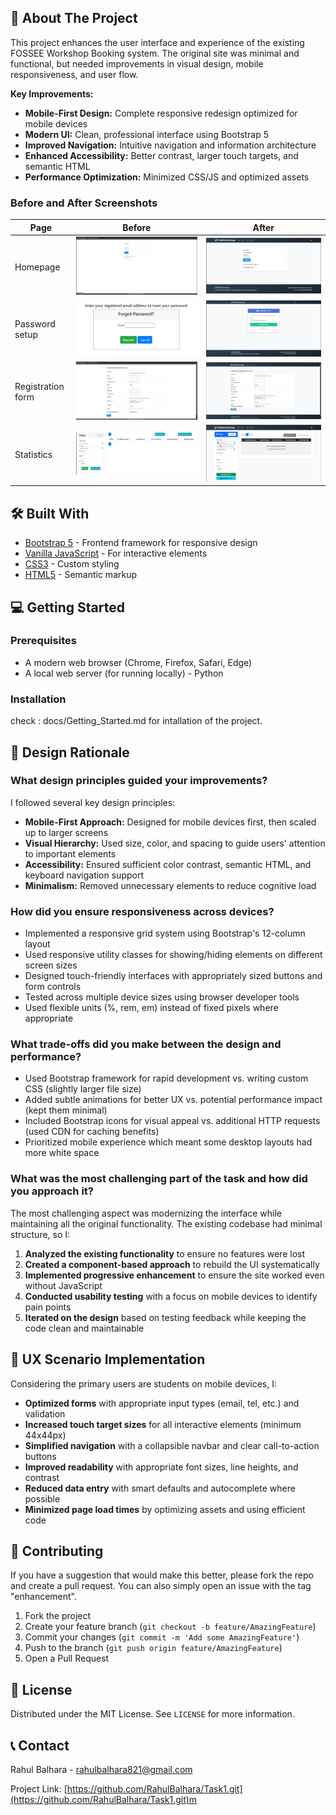 ## 📖 About The Project

This project enhances the user interface and experience of the existing FOSSEE Workshop Booking system. The original site was minimal and functional, but needed improvements in visual design, mobile responsiveness, and user flow.

**Key Improvements:**
*   **Mobile-First Design:** Complete responsive redesign optimized for mobile devices
*   **Modern UI:** Clean, professional interface using Bootstrap 5
*   **Improved Navigation:** Intuitive navigation and information architecture
*   **Enhanced Accessibility:** Better contrast, larger touch targets, and semantic HTML
*   **Performance Optimization:** Minimized CSS/JS and optimized assets

### Before and After Screenshots

| Page | Before | After |
|------|--------|-------|
| Homepage | ![Before Homepage](Screenshots/Before_Home.png) | ![After Homepage](Screenshots/After_Home.png) |
| Password setup | ![Before Password setup](Screenshots/Before_password.png) | ![After Password setup](Screenshots/After_password.png) |
| Registration form| ![Before Registration from](Screenshots/Before_Registration.png) | ![After Registration from](Screenshots/After_Registration.png) |
| Statistics| ![ Before Statistics](Screenshots/Before_Stats.png) | ![After Statistics](Screenshots/After_Stats.png) |

## 🛠️ Built With

*   [Bootstrap 5](https://getbootstrap.com/) - Frontend framework for responsive design
*   [Vanilla JavaScript](https://developer.mozilla.org/en-US/docs/Web/JavaScript) - For interactive elements
*   [CSS3](https://developer.mozilla.org/en-US/docs/Web/CSS) - Custom styling
*   [HTML5](https://developer.mozilla.org/en-US/docs/Web/HTML) - Semantic markup

## 💻 Getting Started

### Prerequisites

*   A modern web browser (Chrome, Firefox, Safari, Edge)
*   A local web server (for running locally) - Python

### Installation

check : docs/Getting_Started.md for intallation of the project.

## 🧠 Design Rationale

### What design principles guided your improvements?

I followed several key design principles:
- **Mobile-First Approach:** Designed for mobile devices first, then scaled up to larger screens
- **Visual Hierarchy:** Used size, color, and spacing to guide users' attention to important elements
- **Accessibility:** Ensured sufficient color contrast, semantic HTML, and keyboard navigation support
- **Minimalism:** Removed unnecessary elements to reduce cognitive load

### How did you ensure responsiveness across devices?

- Implemented a responsive grid system using Bootstrap's 12-column layout
- Used responsive utility classes for showing/hiding elements on different screen sizes
- Designed touch-friendly interfaces with appropriately sized buttons and form controls
- Tested across multiple device sizes using browser developer tools
- Used flexible units (%, rem, em) instead of fixed pixels where appropriate

### What trade-offs did you make between the design and performance?

- Used Bootstrap framework for rapid development vs. writing custom CSS (slightly larger file size)
- Added subtle animations for better UX vs. potential performance impact (kept them minimal)
- Included Bootstrap icons for visual appeal vs. additional HTTP requests (used CDN for caching benefits)
- Prioritized mobile experience which meant some desktop layouts had more white space

### What was the most challenging part of the task and how did you approach it?

The most challenging aspect was modernizing the interface while maintaining all the original functionality. The existing codebase had minimal structure, so I:

1. **Analyzed the existing functionality** to ensure no features were lost
2. **Created a component-based approach** to rebuild the UI systematically
3. **Implemented progressive enhancement** to ensure the site worked even without JavaScript
4. **Conducted usability testing** with a focus on mobile devices to identify pain points
5. **Iterated on the design** based on testing feedback while keeping the code clean and maintainable

## 📱 UX Scenario Implementation

Considering the primary users are students on mobile devices, I:

- **Optimized forms** with appropriate input types (email, tel, etc.) and validation
- **Increased touch target sizes** for all interactive elements (minimum 44x44px)
- **Simplified navigation** with a collapsible navbar and clear call-to-action buttons
- **Improved readability** with appropriate font sizes, line heights, and contrast
- **Reduced data entry** with smart defaults and autocomplete where possible
- **Minimized page load times** by optimizing assets and using efficient code

## 🤝 Contributing

If you have a suggestion that would make this better, please fork the repo and create a pull request. You can also simply open an issue with the tag "enhancement".

1. Fork the project
2. Create your feature branch (`git checkout -b feature/AmazingFeature`)
3. Commit your changes (`git commit -m 'Add some AmazingFeature'`)
4. Push to the branch (`git push origin feature/AmazingFeature`)
5. Open a Pull Request

## 📜 License

Distributed under the MIT License. See `LICENSE` for more information.

## 📞 Contact

Rahul Balhara - [rahulbalhara821@gmail.com](mailto:rahulbalhara821@gmail.com)

Project Link: [https://github.com/RahulBalhara/Task1.git](https://github.com/RahulBalhara/Task1.git)m
